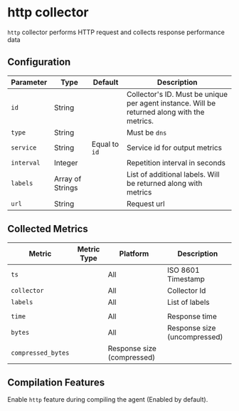 # http collector

`http` collector performs HTTP request and collects response performance data

## Configuration

| Parameter  | Type             | Default       | Description                                                                                 |
| ---------- | ---------------- | ------------- | ------------------------------------------------------------------------------------------- |
| `id`       | String           |               | Collector's ID. Must be unique per agent instance. Will be returned along with the metrics. |
| `type`     | String           |               | Must be `dns`                                                                               |
| `service`  | String           | Equal to `id` | Service id for output metrics                                                               |
| `interval` | Integer          |               | Repetition interval in seconds                                                              |
| `labels`   | Array of Strings |               | List of additional labels. Will be returned along with metrics                              |
| `url`      | String           |               | Request url                                                                                 |

## Collected Metrics

| Metric             | Metric Type | Platform                   | Description                  |
| ------------------ | ----------- | -------------------------- | ---------------------------- |
| `ts`               |             | All                        | ISO 8601 Timestamp           |
| `collector`        |             | All                        | Collector Id                 |
| `labels`           |             | All                        | List of labels               |
|                    |             |                            |                              |
| `time`             |             | All                        | Response time                |
| `bytes`            |             | All                        | Response size (uncompressed) |
| `compressed_bytes` |             | Response size (compressed) |                              |

## Compilation Features

Enable `http` feature during compiling the agent (Enabled by default).
